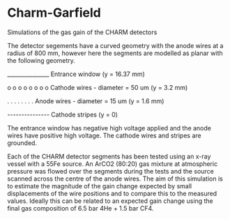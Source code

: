 # Charm-Garfield
Simulations of the gas gain of the CHARM detectors

The detector segements have a curved geometry with the anode wires at a radius of 800 mm, however here the segments are modelled as planar with the following geometry.

_______________   Entrance window (y = 16.37 mm)



o o o o o o o o   Cathode wires - diameter = 50 um (y = 3.2 mm)

. . . . . . . .   Anode wires - diameter = 15 um (y = 1.6 mm)

---------------   Cathode stripes (y = 0)


The entrance window has negative high voltage applied and the anode wires have positive high voltage. The cathode wires and stripes are grounded.


Each of the CHARM detector segments has been tested using an x-ray vessel with a 55Fe source. An ArCO2 (80:20) gas mixture at atmospheric pressure was flowed over the segments during the tests and the source scanned across the centre of the anode wires. The aim of this simulation is to estimate the magnitude of the gain change expected by small displacements of the wire positions and to compare this to the measured values. Ideally this can be related to an expected gain change using the final gas composition of 6.5 bar 4He + 1.5 bar CF4.
